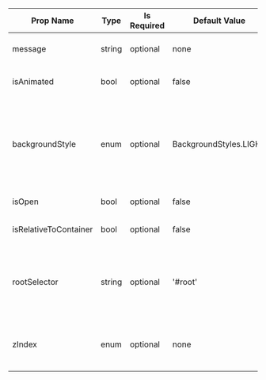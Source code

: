 <table><thead><tr><th>Prop Name</th><th>Type</th><th>Is Required</th><th>Default Value</th><th>Description</th></tr></thead><tbody><tr><td>message</td><td>string</td><td>optional</td><td>none</td><td>The message to be displayed within the overlay.</td></tr><tr><td>isAnimated</td><td>bool</td><td>optional</td><td>false</td><td>Indicates if the icon spinner should be animated.</td></tr><tr><td>backgroundStyle</td><td>enum</td><td>optional</td><td>BackgroundStyles.LIGHT</td><td>The visual theme to be applied to the overlay background. Accepts 'light', 'dark', and 'clear' or BackgroundStyles.LIGHT, BackgroundStyles.DARK, and BackgroundStyles.CLEAR.</td></tr><tr><td>isOpen</td><td>bool</td><td>optional</td><td>false</td><td>Indicates if the overlay is open.</td></tr><tr><td>isRelativeToContainer</td><td>bool</td><td>optional</td><td>false</td><td>Indicates if the overlay is relative to the triggering container.</td></tr><tr><td>rootSelector</td><td>string</td><td>optional</td><td>'#root'</td><td>Used to select the root mount DOM node. This is used to help prevent focus from shifting outside of the overlay when it is opened in a portal.</td></tr><tr><td>zIndex</td><td>enum</td><td>optional</td><td>none</td><td>Z-Index layer to apply to the ModalContent and ModalOverlay. Valid values are '100', '6000', '7000', '8000', or '9000'.</td></tr></tbody><table>